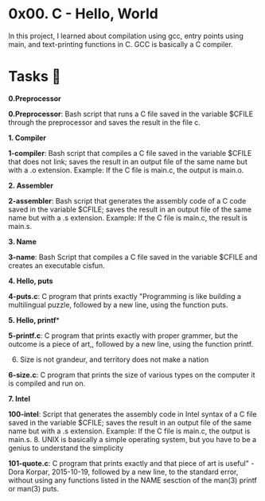 # 0x00. C - Hello, World

In this project, I learned about compilation using gcc, entry points using main, and text-printing functions in C. GCC is basically a C compiler.
#  Tasks 📃
**0.Preprocessor**

 **0.Preprocessor**: Bash script that runs a C file saved in the variable $CFILE through the preprocessor and saves the result in the file c.

**1. Compiler**

**1-compiler**: Bash script that compiles a C file saved in the variable $CFILE that does not link; saves the result in an output file of the same name but with a .o extension.
Example: If the C file is main.c, the output is main.o.

**2. Assembler**

**2-assembler**: Bash script that generates the assembly code of a C code saved in the variable $CFILE; saves the result in an output file of the same name but with a .s extension.
Example: If the C file is main.c, the result is main.s.

**3. Name**

**3-name**: Bash Script that compiles a C file saved in the variable $CFILE and creates an executable cisfun.

**4. Hello, puts**

**4-puts.c**: C program that prints exactly "Programming is like building a multilingual puzzle, followed by a new line, using the function puts.

**5. Hello, printf***

**5-printf.c**: C program that prints exactly with proper grammer, but the outcome is a piece of art,, followed by a new line, using the function printf.

6. Size is not grandeur, and territory does not make a nation

**6-size.c**: C program that prints the size of various types on the computer it is compiled and run on.

**7. Intel**

**100-intel**: Script that generates the assembly code in Intel syntax of a C file saved in the variable $CFILE; saves the result in an output file of the same name but with a .s extension.
Example: If the C file is main.c, the output is main.s.
8. UNIX is basically a simple operating system, but you have to be a genius to understand the simplicity

**101-quote.c**: C program that prints exactly and that piece of art is useful" - Dora Korpar, 2015-10-19, followed by a new line, to the standard error, without using any functions listed in the NAME sesction of the man(3) printf or man(3) puts.
